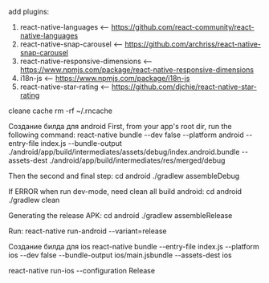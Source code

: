 add plugins: 

1) react-native-languages <-- https://github.com/react-community/react-native-languages
2) react-native-snap-carousel <-- https://github.com/archriss/react-native-snap-carousel
3) react-native-responsive-dimensions <-- https://www.npmjs.com/package/react-native-responsive-dimensions
4) i18n-js <-- https://www.npmjs.com/package/i18n-js
5) react-native-star-rating <-- https://github.com/djchie/react-native-star-rating

cleane cache rm -rf ~/.rncache

Создание билда для android
First, from your app's root dir, run the following command:
react-native bundle --dev false --platform android --entry-file index.js --bundle-output ./android/app/build/intermediates/assets/debug/index.android.bundle --assets-dest ./android/app/build/intermediates/res/merged/debug

Then the second and final step:
cd android ./gradlew assembleDebug

If ERROR when run dev-mode, need clean all build android:
cd android ./gradlew clean

Generating the release APK:
cd android ./gradlew assembleRelease

Run: react-native run-android --variant=release

Создание билда для ios
react-native bundle --entry-file index.js --platform ios --dev false --bundle-output ios/main.jsbundle --assets-dest ios

react-native run-ios --configuration Release